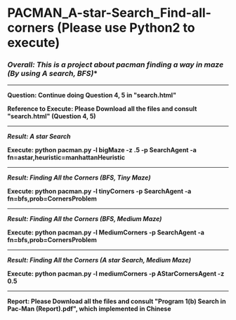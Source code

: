 # PACMAN_A-star-Search_Find-all-corners (Please use Python2 to execute)

### **Overall: This is a project about pacman finding a way in maze (By using A* search, BFS)**

---

**Question: Continue doing Question 4, 5 in "search.html"**

**Reference to Execute: Please Download all the files and consult "search.html" (Question 4, 5)**

---

***Result: A star Search***

**Execute: python pacman.py -l bigMaze -z .5 -p SearchAgent -a fn=astar,heuristic=manhattanHeuristic**

---

***Result: Finding All the Corners (BFS, Tiny Maze)***

**Execute: python pacman.py -l tinyCorners -p SearchAgent -a fn=bfs,prob=CornersProblem**

---

***Result: Finding All the Corners (BFS, Medium Maze)***

**Execute: python pacman.py -l MediumCorners -p SearchAgent -a fn=bfs,prob=CornersProblem**

---

***Result: Finding All the Corners (A star Search, Medium Maze)***

**Execute: python pacman.py -l mediumCorners -p AStarCornersAgent -z 0.5**

---

**Report: Please Download all the files and consult "Program 1(b) Search in Pac-Man (Report).pdf", which implemented in Chinese**
